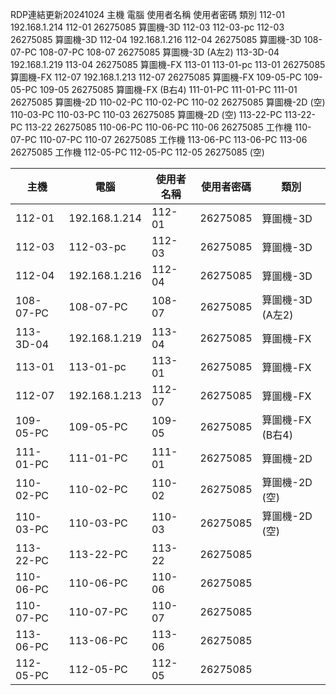 RDP連結更新20241024
主機 電腦 使用者名稱 使用者密碼 類別
112-01 192.168.1.214 112-01 26275085 算圖機-3D
112-03 112-03-pc 112-03 26275085 算圖機-3D
112-04    192.168.1.216 112-04 26275085 算圖機-3D
108-07-PC 108-07-PC 108-07 26275085 算圖機-3D (A左2)
113-3D-04  192.168.1.219 113-04 26275085 算圖機-FX
113-01   113-01-pc 113-01 26275085 算圖機-FX
112-07 192.168.1.213 112-07 26275085 算圖機-FX
109-05-PC 109-05-PC 109-05 26275085 算圖機-FX (B右4)
111-01-PC 111-01-PC 111-01 26275085 算圖機-2D
110-02-PC 110-02-PC 110-02 26275085 算圖機-2D (空)
110-03-PC 110-03-PC 110-03 26275085 算圖機-2D (空)
113-22-PC 113-22-PC 113-22 26275085
110-06-PC 110-06-PC 110-06 26275085 工作機
110-07-PC 110-07-PC 110-07 26275085  工作機
113-06-PC 113-06-PC 113-06 26275085  工作機
112-05-PC 112-05-PC 112-05 26275085 (空)


| 主機        | 電腦            | 使用者名稱  | 使用者密碼    | 類別           |
| --------- | ------------- | ------ | -------- | ------------ |
| 112-01    | 192.168.1.214 | 112-01 | 26275085 | 算圖機-3D       |
| 112-03    | 112-03-pc     | 112-03 | 26275085 | 算圖機-3D       |
| 112-04    | 192.168.1.216 | 112-04 | 26275085 | 算圖機-3D       |
| 108-07-PC | 108-07-PC     | 108-07 | 26275085 | 算圖機-3D (A左2) |
| 113-3D-04 | 192.168.1.219 | 113-04 | 26275085 | 算圖機-FX       |
| 113-01    | 113-01-pc     | 113-01 | 26275085 | 算圖機-FX       |
| 112-07    | 192.168.1.213 | 112-07 | 26275085 | 算圖機-FX       |
| 109-05-PC | 109-05-PC     | 109-05 | 26275085 | 算圖機-FX (B右4) |
| 111-01-PC | 111-01-PC     | 111-01 | 26275085 | 算圖機-2D       |
| 110-02-PC | 110-02-PC     | 110-02 | 26275085 | 算圖機-2D (空)   |
| 110-03-PC | 110-03-PC     | 110-03 | 26275085 | 算圖機-2D (空)   |
| 113-22-PC | 113-22-PC     | 113-22 | 26275085 |              |
| 110-06-PC | 110-06-PC     | 110-06 | 26275085 |              |
| 110-07-PC | 110-07-PC     | 110-07 | 26275085 |              |
| 113-06-PC | 113-06-PC     | 113-06 | 26275085 |              |
| 112-05-PC | 112-05-PC     | 112-05 | 26275085 |              |

